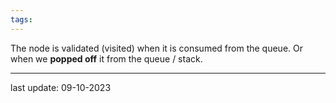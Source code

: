 ```yaml
---
tags:
---
```

The node is validated (visited) when it is consumed from the queue.
Or when we **popped off** it from the queue / stack.

---
last update: 09-10-2023
